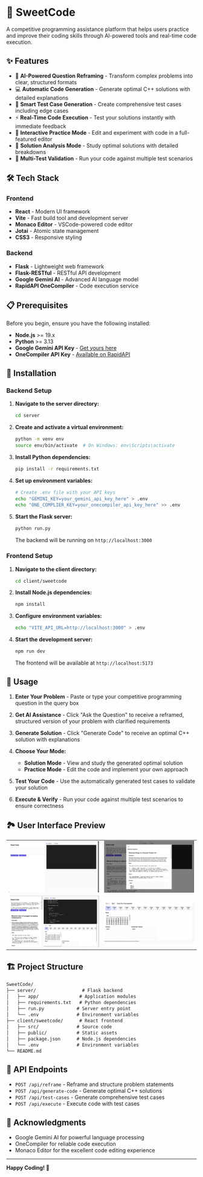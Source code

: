 # 🍯 SweetCode

A competitive programming assistance platform that helps users practice and improve their coding skills through AI-powered tools and real-time code execution.

## ✨ Features

- 🤖 **AI-Powered Question Reframing** - Transform complex problems into clear, structured formats
- 💻 **Automatic Code Generation** - Generate optimal C++ solutions with detailed explanations
- 🧪 **Smart Test Case Generation** - Create comprehensive test cases including edge cases
- ⚡ **Real-Time Code Execution** - Test your solutions instantly with immediate feedback
- 📝 **Interactive Practice Mode** - Edit and experiment with code in a full-featured editor
- 🎯 **Solution Analysis Mode** - Study optimal solutions with detailed breakdowns
- 🔄 **Multi-Test Validation** - Run your code against multiple test scenarios

## 🛠️ Tech Stack

### Frontend

- **React** - Modern UI framework
- **Vite** - Fast build tool and development server
- **Monaco Editor** - VSCode-powered code editor
- **Jotai** - Atomic state management
- **CSS3** - Responsive styling

### Backend

- **Flask** - Lightweight web framework
- **Flask-RESTful** - RESTful API development
- **Google Gemini AI** - Advanced AI language model
- **RapidAPI OneCompiler** - Code execution service

## 📋 Prerequisites

Before you begin, ensure you have the following installed:

- **Node.js** >= 19.x
- **Python** >= 3.13
- **Google Gemini API Key** - [Get yours here](https://makersuite.google.com/app/apikey)
- **OneCompiler API Key** - [Available on RapidAPI](https://rapidapi.com/onecompiler-onecompiler-default/api/onecompiler-apis/)

## 🚀 Installation

### Backend Setup

1. **Navigate to the server directory:**

   ```bash
   cd server
   ```

2. **Create and activate a virtual environment:**

   ```bash
   python -m venv env
   source env/bin/activate  # On Windows: env\Scripts\activate
   ```

3. **Install Python dependencies:**

   ```bash
   pip install -r requirements.txt
   ```

4. **Set up environment variables:**

   ```bash
   # Create .env file with your API keys
   echo "GEMINI_KEY=your_gemini_api_key_here" > .env
   echo "ONE_COMPLIER_KEY=your_onecompiler_api_key_here" >> .env
   ```

5. **Start the Flask server:**
   ```bash
   python run.py
   ```
   The backend will be running on `http://localhost:3000`

### Frontend Setup

1. **Navigate to the client directory:**

   ```bash
   cd client/sweetcode
   ```

2. **Install Node.js dependencies:**

   ```bash
   npm install
   ```

3. **Configure environment variables:**

   ```bash
   echo "VITE_API_URL=http://localhost:3000" > .env
   ```

4. **Start the development server:**
   ```bash
   npm run dev
   ```
   The frontend will be available at `http://localhost:5173`

## 🎯 Usage

1. **Enter Your Problem** - Paste or type your competitive programming question in the query box

2. **Get AI Assistance** - Click "Ask the Question" to receive a reframed, structured version of your problem with clarified requirements

3. **Generate Solution** - Click "Generate Code" to receive an optimal C++ solution with explanations

4. **Choose Your Mode:**

   - **Solution Mode** - View and study the generated optimal solution
   - **Practice Mode** - Edit the code and implement your own approach

5. **Test Your Code** - Use the automatically generated test cases to validate your solution

6. **Execute & Verify** - Run your code against multiple test scenarios to ensure correctness

## 🏞️ User Interface Preview

<table>
  <tr>
    <td><img src="https://github.com/NaChIkEt-pen/SweetCode/blob/main/images/1.png?raw=true" width="300" /></td>
    <td><img src="https://github.com/NaChIkEt-pen/SweetCode/blob/main/images/2.png?raw=true" width="300" /></td>
  </tr>
  <tr>
    <td><img src="https://github.com/NaChIkEt-pen/SweetCode/blob/main/images/3.png?raw=true" width="300" /></td>
    <td><img src="https://github.com/NaChIkEt-pen/SweetCode/blob/main/images/4.png?raw=true" width="300" /></td>
  </tr>
</table>

## 🏗️ Project Structure

```
SweetCode/
├── server/                 # Flask backend
│   ├── app/               # Application modules
│   ├── requirements.txt   # Python dependencies
│   ├── run.py            # Server entry point
│   └── .env              # Environment variables
├── client/sweetcode/      # React frontend
│   ├── src/              # Source code
│   ├── public/           # Static assets
│   ├── package.json      # Node.js dependencies
│   └── .env              # Environment variables
└── README.md
```

## 🔧 API Endpoints

- `POST /api/reframe` - Reframe and structure problem statements
- `POST /api/generate-code` - Generate optimal C++ solutions
- `POST /api/test-cases` - Generate comprehensive test cases
- `POST /api/execute` - Execute code with test cases

## 🙏 Acknowledgments

- Google Gemini AI for powerful language processing
- OneCompiler for reliable code execution
- Monaco Editor for the excellent code editing experience

---

**Happy Coding! 🚀**
